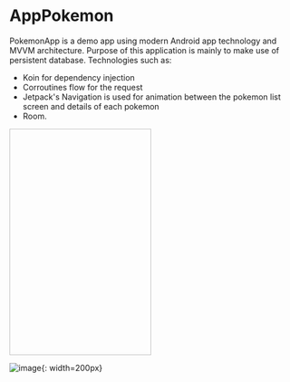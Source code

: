 # AppPokemon

PokemonApp is a demo app using modern Android app technology and MVVM architecture.
Purpose of this application is mainly to make use of persistent database.
Technologies such as:
- Koin for dependency injection
- Corroutines flow for the request
- Jetpack's Navigation is used for animation between the pokemon list screen and details of each pokemon
- Room.

<img scr:="https://github.com/LaryssaGomesF/AppPokemon/blob/feature/%232/app/src/main/res/drawable/screenshot_main.jpeg" width=250 height=400/>

![image](https://github.com/LaryssaGomesF/AppPokemon/blob/feature/%232/app/src/main/res/drawable/screenshot_detail.jpeg "Screenshot Detail"){: width=200px}


